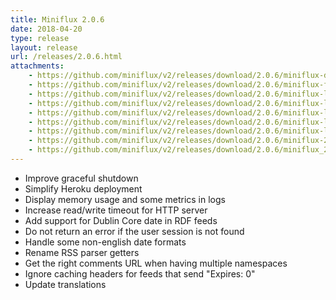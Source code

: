 ```yaml
---
title: Miniflux 2.0.6
date: 2018-04-20
type: release
layout: release
url: /releases/2.0.6.html
attachments:
    - https://github.com/miniflux/v2/releases/download/2.0.6/miniflux-darwin-amd64
    - https://github.com/miniflux/v2/releases/download/2.0.6/miniflux-freebsd-amd64
    - https://github.com/miniflux/v2/releases/download/2.0.6/miniflux-linux-amd64
    - https://github.com/miniflux/v2/releases/download/2.0.6/miniflux-linux-armv5
    - https://github.com/miniflux/v2/releases/download/2.0.6/miniflux-linux-armv6
    - https://github.com/miniflux/v2/releases/download/2.0.6/miniflux-linux-armv7
    - https://github.com/miniflux/v2/releases/download/2.0.6/miniflux-linux-armv8
    - https://github.com/miniflux/v2/releases/download/2.0.6/miniflux-2.0.6-1.0.x86_64.rpm
    - https://github.com/miniflux/v2/releases/download/2.0.6/miniflux_2.0.6_amd64.deb
---
```

* Improve graceful shutdown
* Simplify Heroku deployment
* Display memory usage and some metrics in logs
* Increase read/write timeout for HTTP server
* Add support for Dublin Core date in RDF feeds
* Do not return an error if the user session is not found
* Handle some non-english date formats
* Rename RSS parser getters
* Get the right comments URL when having multiple namespaces
* Ignore caching headers for feeds that send "Expires: 0"
* Update translations
